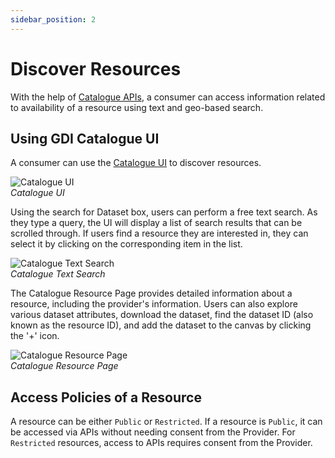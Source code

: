 ```yaml
---
sidebar_position: 2
---
```



# Discover Resources
With the help of [Catalogue APIs](https://dx.gdi.org.in/cat/apis), a consumer can access information related to availability of a resource using text and geo-based search.


## Using GDI Catalogue UI

A consumer can use the [Catalogue UI](https://catalogue.gdi.org.in/) to discover resources. 

![Catalogue UI](../../resources/cat/cat_home_page.png)<br/>
*Catalogue UI*

Using the search for Dataset box, users can perform a free text search. As they type a query, the UI will display a list of search results that can be scrolled through. If users find a resource they are interested in, they can select it by clicking on the corresponding item in the list.

![Catalogue Text Search](../../resources/cat/cat_air_search.png)<br/>
*Catalogue Text Search*

The Catalogue Resource Page provides detailed information about a resource, including the provider's information. Users can also explore various dataset attributes, download the dataset, find the dataset ID (also known as the resource ID), and add the dataset to the canvas by clicking the '+' icon.

![Catalogue Resource Page](../../resources/cat/cat_res_page.png)<br/>
*Catalogue Resource Page*

## Access Policies of a Resource
A resource can be either `Public` or `Restricted`. If a resource is `Public`, it can be accessed via APIs without needing consent from the Provider. For `Restricted` resources, access to APIs requires consent from the Provider.